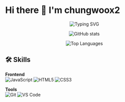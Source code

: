 # Hi there 👋 I'm chungwoox2

<div align="center">

![Typing SVG](https://readme-typing-svg.demolab.com/?lines=Frontend+Developer;JavaScript+Enthusiast&font=Fira%20Code&center=true&width=380&height=50&color=58a6ff&size=20)

</div>

<div align="center">

![GitHub stats](https://github-readme-stats.vercel.app/api?username=chungwoox2&show_icons=true&theme=radical&hide_border=true)

![Top Languages](https://github-readme-stats.vercel.app/api/top-langs/?username=chungwoox2&layout=compact&theme=radical&hide_border=true)

</div>

## 🛠️ Skills

**Frontend**  
![JavaScript](https://img.shields.io/badge/JavaScript-F7DF1E?style=flat&logo=javascript&logoColor=black)
![HTML5](https://img.shields.io/badge/HTML5-E34F26?style=flat&logo=html5&logoColor=white)
![CSS3](https://img.shields.io/badge/CSS3-1572B6?style=flat&logo=css3&logoColor=white)

**Tools**  
![Git](https://img.shields.io/badge/Git-F05032?style=flat&logo=git&logoColor=white)
![VS Code](https://img.shields.io/badge/VS%20Code-007ACC?style=flat&logo=visual-studio-code&logoColor=white)

